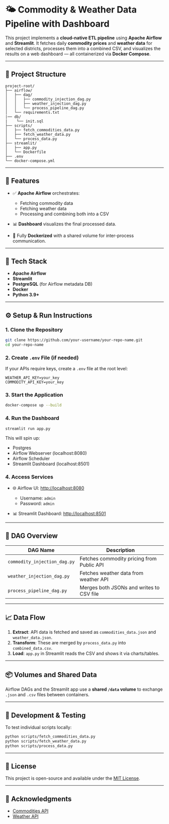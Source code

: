 # 🌤️ Commodity & Weather Data Pipeline with Dashboard

This project implements a **cloud-native ETL pipeline** using **Apache Airflow** and **Streamlit**. It fetches daily **commodity prices** and **weather data** for selected districts, processes them into a combined CSV, and visualizes the results on a web dashboard — all containerized via **Docker Compose**.

---

## 📁 Project Structure

```
project-root/
├── airflow/
│   ├── dag/
│   │   ├── commodity_injection_dag.py
│   │   ├── weather_injection_dag.py
│   │   └── process_pipeline_dag.py
│   └── requirements.txt
|── db/
|    └── init.sql
├── scripts/
│   ├── fetch_commodities_data.py
│   ├── fetch_weather_data.py
│   └── process_data.py
├── streamlit/
│   ├── app.py
│   └── Dockerfile
├── .env
└── docker-compose.yml
```

---

## 🚀 Features

* ✅ **Apache Airflow** orchestrates:

  * Fetching commodity data
  * Fetching weather data
  * Processing and combining both into a CSV
* 📊 **Dashboard** visualizes the final processed data.
* 🐳 Fully **Dockerized** with a shared volume for inter-process communication.

---

## 🔧 Tech Stack

* **Apache Airflow**
* **Streamlit**
* **PostgreSQL** (for Airflow metadata DB)
* **Docker**
* **Python 3.9+**

---

## ⚙️ Setup & Run Instructions

### 1. Clone the Repository

```bash
git clone https://github.com/your-username/your-repo-name.git
cd your-repo-name
```

### 2. Create `.env` File (if needed)

If your APIs require keys, create a `.env` file at the root level:

```
WEATHER_API_KEY=your_key
COMMODITY_API_KEY=your_key
```

### 3. Start the Application

```bash
docker-compose up --build
```

### 4. Run the Dashboard

```bash
streamlit run app.py
```

This will spin up:

* Postgres
* Airflow Webserver (localhost:8080)
* Airflow Scheduler
* Streamlit Dashboard (localhost:8501)

### 4. Access Services

* 🌐 Airflow UI: [http://localhost:8080](http://localhost:8080)

  * Username: `admin`
  * Password: `admin`
* 📊 Streamlit Dashboard: [http://localhost:8501](http://localhost:8501)

---

## 📂 DAG Overview

| DAG Name                     | Description                                 |
| ---------------------------- | ------------------------------------------- |
| `commodity_injection_dag.py` | Fetches commodity pricing from Public API   |
| `weather_injection_dag.py`   | Fetches weather data from weather API       |
| `process_pipeline_dag.py`    | Merges both JSONs and writes to CSV file    |

---

## 📈 Data Flow

1. **Extract**: API data is fetched and saved as `commodities_data.json` and `weather_data.json`.
2. **Transform**: These are merged by `process_data.py` into `combined_data.csv`.
3. **Load**: `app.py` in Streamlit reads the CSV and shows it via charts/tables.

---

## 📦 Volumes and Shared Data

Airflow DAGs and the Streamlit app use a **shared `/data` volume** to exchange `.json` and `.csv` files between containers.

---

## 🧪 Development & Testing

To test individual scripts locally:

```bash
python scripts/fetch_commodities_data.py
python scripts/fetch_weather_data.py
python scripts/process_data.py
```

---

## 📜 License

This project is open-source and available under the [MIT License](LICENSE).

---

## 🙌 Acknowledgments

* [Commodities API](https://www.data.gov.in/)
* [Weather API](http://api.openweathermap.org/data/2.5/weather?q={city}&appid=API_KEY)
